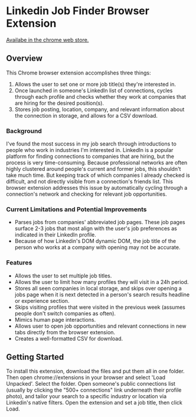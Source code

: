 # Linkedin Job Finder Browser Extension
[Availabe in the chrome web store.](https://chromewebstore.google.com/detail/innetwork-job-finder/ipclfaglfigdjcfpnhpafgegpghigcog?hl=en&authuser=0)

## Overview

This Chrome browser extension accomplishes three things: 
1. Allows the user to set one or more job title(s) they're interested in.
2. Once launched in someone's LinkedIn list of connections, cycles through each profile and checks whether they work at companies that are hiring for the desired position(s).
3. Stores job posting, location, company, and relevant information about the connection in storage, and allows for a CSV download.

### Background
I've found the most success in my job search through introductions to people who work in industries I'm interested in. 
LinkedIn is a popular platform for finding connections to companies that are hiring, but the process is very time-consuming. Because professional networks are often highly clustered around people's current and former jobs, this shouldn't take much time. But keeping track of which companies I already checked is difficult, and not directly visible from a connection's friends list. This browser extension addresses this issue by automatically cycling through a connection's network and checking for relevant job opportunities.

### Current Limitations and Potential Improvements
* Parses jobs from companies' abbreviated job pages. These job pages surface 2-3 jobs that most align with the user's job preferences as indicated in their LinkedIn profile.
* Because of how Linkedin's DOM dynamic DOM, the job title of the person who works at a company with opening may not be accurate.

### Features
* Allows the user to set multiple job titles.
* Allows the user to limit how many profiles they will visit in a 24h period.
* Stores all seen companies in local storage, and skips over opening a jobs page when it is next detected in a person's search results headline or experience section.
* Skips visiting profiles that were visited in the previous week (assumes people don't switch companies as often).
* Mimics human page interactions.
* Allows user to open job opportunities and relevant connections in new tabs directly from the browser extension.
* Creates a well-formatted CSV for download.

## Getting Started
To install this extension, download the files and put them all in one folder. Then open chrome://extensions in your browser and select 'Load Unpacked'. Select the folder.
Open someone's public connections list (usually by clicking the "500+ connections" link underneath their profile photo), and tailor your search to a specific industry or location via Linkedin's native filters. Open the extension and set a job title, then click Load.
